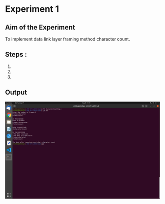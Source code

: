 # Experiment 1

## Aim of the Experiment
To implement data link layer framing method character count.

## Steps :
1.
2.
3.

## Output 

![output](output_characterCount.png)
